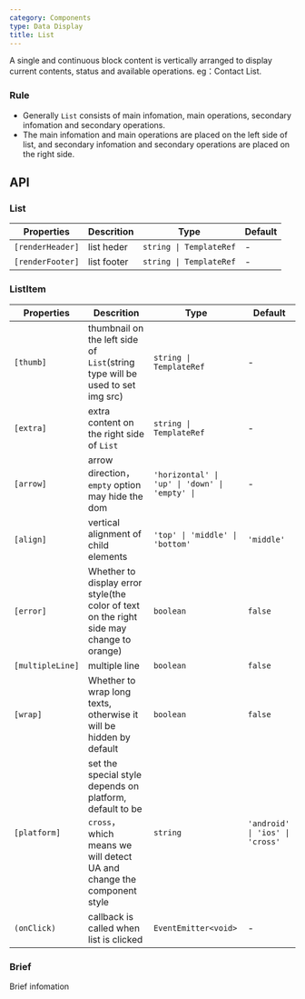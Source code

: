 ```yaml
---
category: Components
type: Data Display
title: List
---
```


A single and continuous block content is vertically arranged to display current contents, status and available operations. eg：Contact List.

<!-- In case you need an infinite scroll list - consider using [ListView](https://mobile.ant.design/components/list-view/) component. -->

### Rule
- Generally `List` consists of main infomation, main operations, secondary infomation and secondary operations.
- The main infomation and main operations are placed on the left side of list, and secondary infomation and secondary operations are placed on the right side.


## API

### List

Properties | Descrition | Type | Default
-----------|------------|------|--------
| `[renderHeader]` | list heder | `string \| TemplateRef` | - |
| `[renderFooter]` | list footer | `string \| TemplateRef` | - |

### ListItem

Properties | Descrition | Type | Default
-----------|------------|------|--------
| `[thumb]` | thumbnail on the left side of `List`(string type will be used to set img src) | `string \| TemplateRef` | - |
| `[extra]` | extra content on the right side of `List` | `string \| TemplateRef` | - |
| `[arrow]` | arrow direction，`empty` option may hide the dom | `'horizontal' \| 'up' \| 'down' \| 'empty' \|` | - |
| `[align]` | vertical alignment of child elements | `'top' \| 'middle' \| 'bottom'` | `'middle'` |
| `[error]` | Whether to display error style(the color of text on the right side may change to orange) | `boolean` | `false` |
| `[multipleLine]` | multiple line | `boolean` | `false` |
| `[wrap]` | Whether to wrap long texts, otherwise it will be hidden by default | `boolean` | `false` |
| `[platform]` | set the special style depends on platform, default to be `cross`， which means we will detect UA and change the component style | `string` | `'android' \| 'ios' \| 'cross'` |
| `(onClick)` | callback is called when list is clicked | `EventEmitter<void>` | - |

### Brief

Brief infomation
